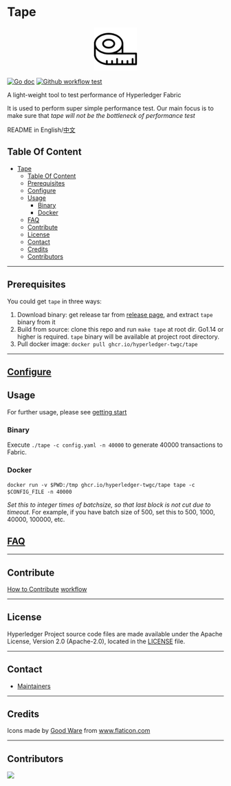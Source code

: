 # Tape
<div align="center">
<img src="logo.svg" width="100">
</div>

[![Go doc](https://img.shields.io/badge/go.dev-reference-brightgreen?logo=go&logoColor=white&style=flat)](https://pkg.go.dev/github.com/hyperledger-twgc/tape)
[![Github workflow test](https://github.com/Hyperledger-TWGC/tape/actions/workflows/test.yml/badge.svg)](https://github.com/Hyperledger-TWGC/tape/actions/workflows/test.yml)

A light-weight tool to test performance of Hyperledger Fabric

It is used to perform super simple performance test.
Our main focus is to make sure that *tape will not be the bottleneck of performance test*

README in English/[中文](README-zh.md)


## Table Of Content

- [Tape](#tape)
  - [Table Of Content](#table-of-content)
  - [Prerequisites](#prerequisites)
  - [Configure](#configure)
  - [Usage](#usage)
    - [Binary](#binary)
    - [Docker](#docker)
  - [FAQ](#faq)
  - [Contribute](#contribute)
  - [License](#license)
  - [Contact](#contact)
  - [Credits](#credits)
  - [Contributors](#contributors)

---
## Prerequisites

You could get `tape` in three ways:
1. Download binary: get release tar from [release page](https://github.com/hyperledger-twgc/tape/releases), and extract `tape` binary from it
2. Build from source: clone this repo and run `make tape` at root dir. Go1.14 or higher is required. `tape` binary will be available at project root directory.
3. Pull docker image: `docker pull ghcr.io/hyperledger-twgc/tape`
---

## [Configure](docs/configfile.md)

## Usage
For further usage, please see [getting start](/docs/gettingstarted.md)

### Binary
Execute `./tape -c config.yaml -n 40000` to generate 40000 transactions to Fabric.


### Docker
```shell
docker run -v $PWD:/tmp ghcr.io/hyperledger-twgc/tape tape -c $CONFIG_FILE -n 40000
```

*Set this to integer times of batchsize, so that last block is not cut due to timeout*. For example, if you have batch size of 500, set this to 500, 1000, 40000, 100000, etc.

## [FAQ](https://github.com/Hyperledger-TWGC/tape/wiki/FAQ)

---
## Contribute
[How to Contribute](CONTRIBUTING.md)
[workflow](docs/workflow.md)

---
## License
Hyperledger Project source code files are made available under the Apache License, Version 2.0 (Apache-2.0), located in the [LICENSE](LICENSE) file.

---
## Contact

* [Maintainers](MAINTAINERS.md)
---

## Credits

Icons made by <a href="https://www.flaticon.com/authors/good-ware" title="Good Ware">Good Ware</a> from <a href="https://www.flaticon.com/" title="Flaticon">www.flaticon.com</a>

---
## Contributors

<a href="https://github.com/Hyperledger-TWGC/tape/graphs/contributors">
  <img src="https://contributors-img.web.app/image?repo=Hyperledger-TWGC/tape" />
</a>